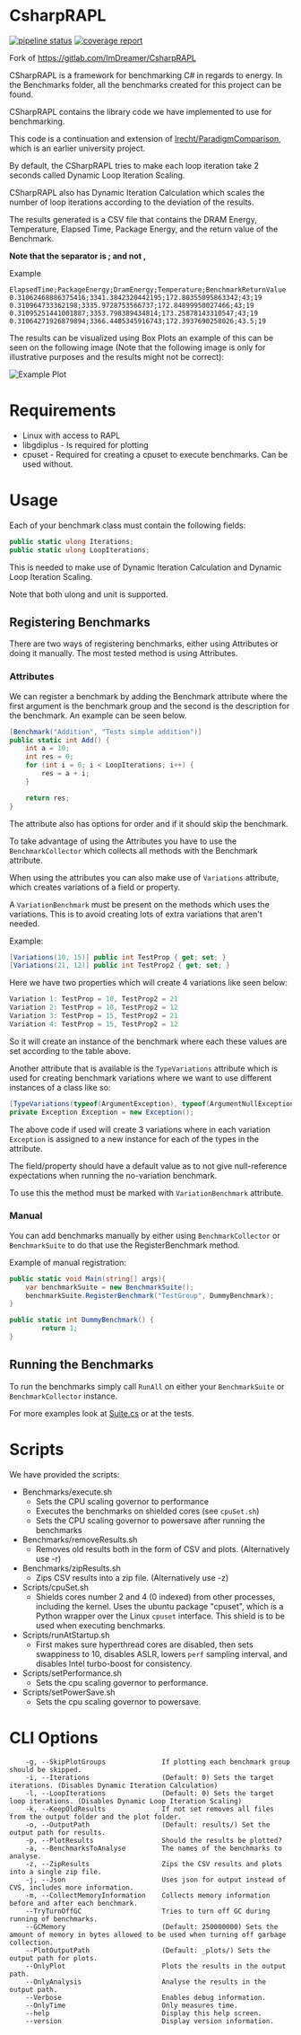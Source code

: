 # CsharpRAPL
[![pipeline status](https://gitlab.com/ImDreamer/CsharpRAPL/badges/main/pipeline.svg)](https://gitlab.com/ImDreamer/CsharpRAPL/-/commits/main)
[![coverage report](https://gitlab.com/ImDreamer/CsharpRAPL/badges/main/coverage.svg)](https://gitlab.com/ImDreamer/CsharpRAPL/-/commits/main)

Fork of https://gitlab.com/ImDreamer/CsharpRAPL

CSharpRAPL is a framework for benchmarking C# in regards to energy.
In the Benchmarks folder, all the benchmarks created for this project can be found.

CSharpRAPL contains the library code we have implemented to use for benchmarking.

This code is a continuation and extension of [lrecht/ParadigmComparison](https://github.com/lrecht/ParadigmComparison), which is an earlier university project.

By default, the CSharpRAPL tries to make each loop iteration take 2 seconds called Dynamic Loop Iteration Scaling.

CSharpRAPL also has Dynamic Iteration Calculation which scales the number of loop iterations according to the deviation of the results.

The results generated is a CSV file that contains the DRAM Energy, Temperature, Elapsed Time, Package Energy, and the return value of the Benchmark. 

**Note that the separator is ; and not ,**

Example
```
ElapsedTime;PackageEnergy;DramEnergy;Temperature;BenchmarkReturnValue
0.31062468886375416;3341.3842320442195;172.80355095863342;43;19
0.310964733362198;3335.9728753566737;172.84899950027466;43;19
0.31095251441001887;3353.798389434814;173.25878143310547;43;19
0.31064271926879894;3366.4405345916743;172.3937690258026;43.5;19
```

The results can be visualized using Box Plots an example of this can be seen on the following image (Note that the following image is only for illustrative purposes and the results might not be correct):

![Example Plot](https://i.imgur.com/52YHoH4.png)



# Requirements
* Linux with access to RAPL
* libgdiplus - Is required for plotting
* cpuset - Required for creating a cpuset to execute benchmarks. Can be used without.


# Usage
Each of your benchmark class must contain the following fields:
```csharp
public static ulong Iterations;
public static ulong LoopIterations;
```
This is needed to make use of Dynamic Iteration Calculation and Dynamic Loop Iteration Scaling. 

Note that both ulong and unit is supported.

## Registering Benchmarks
There are two ways of registering benchmarks, either using Attributes or doing it manually.
The most tested method is using Attributes.

### Attributes
We can register a benchmark by adding the Benchmark attribute where the first argument is the benchmark group and the second is the description for the benchmark.
An example can be seen below.
```c#
[Benchmark("Addition", "Tests simple addition")]
public static int Add() {
    int a = 10;
    int res = 0;
    for (int i = 0; i < LoopIterations; i++) {
        res = a + i;
    }

    return res;
}

```

The attribute also has options for order and if it should skip the benchmark.

To take advantage of  using the Attributes you have to use the ``BenchmarkCollector`` which collects all methods with the Benchmark attribute.

When using the attributes you can also make use of ``Variations`` attribute, which creates variations of a field or property.

A `VariationBenchmark` must be present on the methods which uses the variations.
This is to avoid creating lots of extra variations that aren't needed.

Example:
```c#
[Variations(10, 15)] public int TestProp { get; set; }
[Variations(21, 12)] public int TestProp2 { get; set; }
```

Here we have two properties which will create 4 variations like seen below:
```c#
Variation 1: TestProp = 10, TestProp2 = 21
Variation 2: TestProp = 10, TestProp2 = 12
Variation 3: TestProp = 15, TestProp2 = 21
Variation 4: TestProp = 15, TestProp2 = 12
```
So it will create an instance of the benchmark where each these values are set according to the table above.

Another attribute that is available is the `TypeVariations` attribute which is used for creating benchmark variations where we want to use different instances of a class like so:

```c#
[TypeVariations(typeof(ArgumentException), typeof(ArgumentNullException), typeof(ArgumentOutOfRangeException))]
private Exception Exception = new Exception();
```
The above code if used will create 3 variations where in each variation `Exception` is assigned to a new instance for each of the types in the attribute.

The field/property should have a default value as to not give null-reference expectations when running the no-variation benchmark.

To use this the method must be marked with `VariationBenchmark` attribute.
### Manual

You can add benchmarks manually by either using ``BenchmarkCollector`` or ``BenchmarkSuite`` to do that use the RegisterBenchmark method.

Example of manual registration:
```c#
public static void Main(string[] args){
    var benchmarkSuite = new BenchmarkSuite();
    benchmarkSuite.RegisterBenchmark("TestGroup", DummyBenchmark);
}

public static int DummyBenchmark() {
        return 1;
}
```

## Running the Benchmarks 
To run the benchmarks simply call ``RunAll`` on either your ``BenchmarkSuite`` or ``BenchmarkCollector`` instance.

For more examples look at [Suite.cs](https://gitlab.com/Plagiatdrengene/CsharpRAPL/-/blob/main/Benchmarks/Suite.cs) or at the tests.


# Scripts
We have provided the scripts:
* Benchmarks/execute.sh
    - Sets the CPU scaling governor to performance
    - Executes the benchmarks on shielded cores (see `cpuSet.sh`)
    - Sets the CPU scaling governor to powersave after running the benchmarks
* Benchmarks/removeResults.sh
    - Removes old results both in the form of CSV and plots. (Alternatively use -r)
* Benchmarks/zipResults.sh
    - Zips CSV results into a zip file. (Alternatively use -z) 
* Scripts/cpuSet.sh
    - Shields cores number 2 and 4 (0 indexed) from other processes, including the kernel. Uses the ubuntu package "cpuset", which is a Python wrapper over the Linux `cpuset` interface. This shield is to be used when executing benchmarks.
* Scripts/runAtStartup.sh
    - First makes sure hyperthread cores are disabled, then sets swappiness to 10, disables ASLR, lowers `perf` sampling interval, and disables Intel turbo-boost for consistency.
* Scripts/setPerformance.sh
    - Sets the cpu scaling governor to performance.
* Scripts/setPowerSave.sh
    - Sets the cpu scaling governor to powersave.

# CLI Options
        -g, --SkipPlotGroups              If plotting each benchmark group should be skipped.
        -i, --Iterations                  (Default: 0) Sets the target iterations. (Disables Dynamic Iteration Calculation)
        -l, --LoopIterations              (Default: 0) Sets the target loop iterations. (Disables Dynamic Loop Iteration Scaling)
        -k, --KeepOldResults              If not set removes all files from the output folder and the plot folder.
        -o, --OutputPath                  (Default: results/) Set the output path for results.
        -p, --PlotResults                 Should the results be plotted?
        -a, --BenchmarksToAnalyse         The names of the benchmarks to analyse.
        -z, --ZipResults                  Zips the CSV results and plots into a single zip file.
        -j, --Json                        Uses json for output instead of CVS, includes more information.
        -m, --CollectMemoryInformation    Collects memory information before and after each benchmark.
        --TryTurnOffGC                    Tries to turn off GC during running of benchmarks.
        --GCMemory                        (Default: 250000000) Sets the amount of memory in bytes allowed to be used when turning off garbage collection.
        --PlotOutputPath                  (Default: _plots/) Sets the output path for plots.
        --OnlyPlot                        Plots the results in the output path.
        --OnlyAnalysis                    Analyse the results in the output path.
        --Verbose                         Enables debug information.
        --OnlyTime                        Only measures time.
        --help                            Display this help screen.
        --version                         Display version information.
